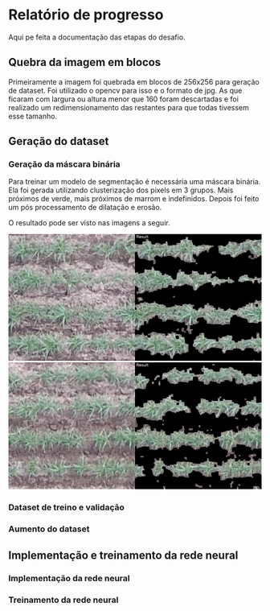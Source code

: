 # Relatório de progresso

Aqui pe feita a documentação das etapas do desafio.

## Quebra da imagem em blocos

Primeiramente a imagem foi quebrada em blocos de 256x256 para geração de dataset. Foi utilizado o opencv para isso e o formato de jpg. As que ficaram com largura ou altura menor que 160 foram descartadas e foi realizado um redimensionamento das restantes para que todas tivessem esse tamanho.

## Geração do dataset

### Geração da máscara binária

Para treinar um modelo de segmentação é necessária uma máscara binária. Ela foi gerada utilizando clusterização dos pixels em 3 grupos. Mais próximos de verde, mais próximos de marrom e indefinidos. Depois foi feito um pós processamento de dilatação e erosão.

O resultado pode ser visto nas imagens a seguir.

![](pictures/comparison_1.png)
![](pictures/comparison_2.png)

### Dataset de treino e validação

### Aumento do dataset

## Implementação e treinamento da rede neural

### Implementação da rede neural

### Treinamento da rede neural
